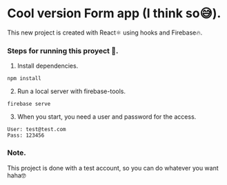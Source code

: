 # Cool version Form app (I think so😅).

This new project is created with React⚛️ using hooks and Firebase🔥.

### Steps for running this proyect 🧐.

1. Install dependencies.
```
npm install 
```
2. Run a local server with firebase-tools.
```
firebase serve
```
3. When you start, you need a user and password for the access.
```
User: test@test.com
Pass: 123456
```
### Note.
This project is done with a test account, so you can do whatever you want haha🤓

